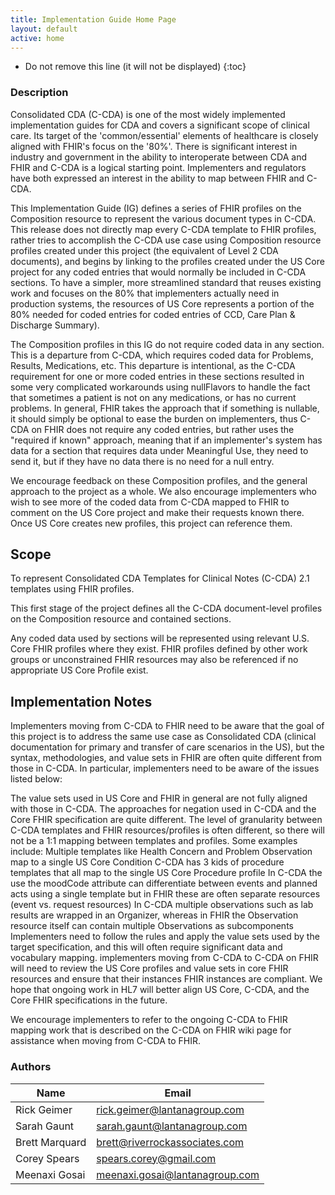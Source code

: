 ```yaml
---
title: Implementation Guide Home Page
layout: default
active: home
---
```


<!-- { :.no_toc } -->

<!-- TOC  the css styling for this is \pages\assets\css\project.css under 'markdown-toc'-->

* Do not remove this line (it will not be displayed)
{:toc}

<!-- end TOC -->

### Description

Consolidated CDA (C-CDA) is one of the most widely implemented implementation guides for CDA and covers a significant scope of clinical care. Its target of the 'common/essential' elements of healthcare is closely aligned with FHIR's focus on the '80%'. There is significant interest in industry and government in the ability to interoperate between CDA and FHIR and C-CDA is a logical starting point. Implementers and regulators have both expressed an interest in the ability to map between FHIR and C-CDA.

This Implementation Guide (IG) defines a series of FHIR profiles on the Composition resource to represent the various document types in C-CDA. This release does not directly map every C-CDA template to FHIR profiles, rather tries to accomplish the C-CDA use case using Composition resource profiles created under this project (the equivalent of Level 2 CDA documents), and begins by linking to the profiles created under the US Core project for any coded entries that would normally be included in C-CDA sections. To have a simpler, more streamlined standard that reuses existing work and focuses on the 80% that implementers actually need in production systems, the resources of US Core represents a portion of the 80% needed for coded entries for coded entries of CCD, Care Plan & Discharge Summary).

The Composition profiles in this IG do not require coded data in any section. This is a departure from C-CDA, which requires coded data for Problems, Results, Medications, etc. This departure is intentional, as the C-CDA requirement for one or more coded entries in these sections resulted in some very complicated workarounds using nullFlavors to handle the fact that sometimes a patient is not on any medications, or has no current problems. In general, FHIR takes the approach that if something is nullable, it should simply be optional to ease the burden on implementers, thus C-CDA on FHIR does not require any coded entries, but rather uses the "required if known" approach, meaning that if an implementer's system has data for a section that requires data under Meaningful Use, they need to send it, but if they have no data there is no need for a null entry.

We encourage feedback on these Composition profiles, and the general approach to the project as a whole. We also encourage implementers who wish to see more of the coded data from C-CDA mapped to FHIR to comment on the US Core project and make their requests known there. Once US Core creates new profiles, this project can reference them.

## Scope

To represent Consolidated CDA Templates for Clinical Notes (C-CDA) 2.1 templates using FHIR profiles.

This first stage of the project defines all the C-CDA document-level profiles on the Composition resource and contained sections.

Any coded data used by sections will be represented using relevant U.S. Core FHIR profiles where they exist. FHIR profiles defined by other work groups or unconstrained FHIR resources may also be referenced if no appropriate US Core Profile exist.

## Implementation Notes

Implementers moving from C-CDA to FHIR need to be aware that the goal of this project is to address the same use case as Consolidated CDA (clinical documentation for primary and transfer of care scenarios in the US), but the syntax, methodologies, and value sets in FHIR are often quite different from those in C-CDA. In particular, implementers need to be aware of the issues listed below:

The value sets used in US Core and FHIR in general are not fully aligned with those in C-CDA.
The approaches for negation used in C-CDA and the Core FHIR specification are quite different.
The level of granularity between C-CDA templates and FHIR resources/profiles is often different, so there will not be a 1:1 mapping between templates and profiles. Some examples include:
Multiple templates like Health Concern and Problem Observation map to a single US Core Condition
C-CDA has 3 kids of procedure templates that all map to the single US Core Procedure profile
In C-CDA the use the moodCode attribute can differentiate between events and planned acts using a single template but in FHIR these are often separate resources (event vs. request resources)
In C-CDA multiple observations such as lab results are wrapped in an Organizer, whereas in FHIR the Observation resource itself can contain multiple Observations as subcomponents
Implementers need to follow the rules and apply the value sets used by the target specification, and this will often require significant data and vocabulary mapping. implementers moving from C-CDA to C-CDA on FHIR will need to review the US Core profiles and value sets in core FHIR resources and ensure that their instances FHIR instances are compliant. We hope that ongoing work in HL7 will better align US Core, C-CDA, and the Core FHIR specifications in the future.

We encourage implementers to refer to the ongoing C-CDA to FHIR mapping work that is described on the C-CDA on FHIR wiki page for assistance when moving from C-CDA to FHIR.



### Authors

<table>
<thead>
<tr>
<th>Name</th>
<th>Email</th>
</tr>
</thead>
<tbody>
<tr>
<td>Rick Geimer</td>
<td><a href="mailto:rick.geimer@lantanagroup.com">rick.geimer@lantanagroup.com</a></td>
</tr>
<tr>
<td>Sarah Gaunt</td>
<td><a href="mailto:sarah.gaunt@lantanagroup.com">sarah.gaunt@lantanagroup.com</a></td>
</tr>
<tr>
<td>Brett Marquard</td>
<td><a href="mailto:brett@riverrockassociates.com">brett@riverrockassociates.com</a></td>
</tr>
<tr>
<td>Corey Spears</td>
<td><a href="mailto:spears.corey@gmail.com">spears.corey@gmail.com</a></td>
</tr>
<tr>
<td>Meenaxi Gosai</td>
<td><a href="mailto:meenaxi.gosai@lantanagroup.com">meenaxi.gosai@lantanagroup.com</a></td>
</tr>
</tbody>
</table>


